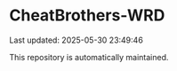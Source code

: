 # CheatBrothers-WRD

Last updated: 2025-05-30 23:49:46

This repository is automatically maintained.
